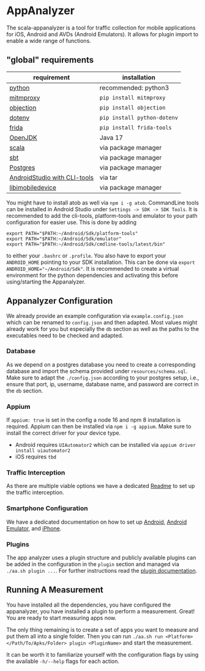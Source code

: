 # AppAnalyzer

The scala-appanalyzer is a tool for traffic collection for mobile applications
for iOS, Android and AVDs (Android Emulators). It allows for plugin import
to enable a wide range of functions.

## "global" requirements

| requirement                                                          | installation                    |
|----------------------------------------------------------------------|---------------------------------|
| [python](https://www.python.org/)                                    | recommended: python3            |
| [mitmproxy](https://mitmproxy.org/)                                  | ```pip install mitmproxy```     |
| [objection](https://github.com/sensepost/objection)                  | ```pip install objection```     |
| [dotenv](https://pypi.org/project/python-dotenv/)                    | ```pip install python-dotenv``` |
| [frida](https://frida.re/)                                           | ```pip install frida-tools```   |
| [OpenJDK](https://openjdk.org/)                                      | Java 17                         |
| [scala](https://www.scala-lang.org/)                                 | via package manager             |
| [sbt](https://www.scala-sbt.org/download.html)                       | via package manager             |
| [Postgres](https://www.postgresql.org/)                              | via package manager             |
| [AndroidStudio with CLI-tools](https://developer.android.com/studio) | via tar                         |
| [libimobiledevice](https://libimobiledevice.org/)                    | via package manager             |

You might have to install atob as well via ```npm i -g atob```.
CommandLine tools can be installed in Android Studio under ```Settings -> SDK -> SDK Tools```.
It is recommended to add the cli-tools, platform-tools and emulator to your path configuration for easier use.
This is done by adding
```
export PATH="$PATH:~/Android/Sdk/platform-tools"
export PATH="$PATH:~/Android/Sdk/emulator"
export PATH="$PATH:~/Android/Sdk/cmdline-tools/latest/bin"
```
to either your ```.bashrc``` or ```.profile```.
You also have to export your ```ANDROID_HOME``` pointing to your SDK installation.
This can be done via ```export ANDROID_HOME="~/Android/Sdk"```.
It is recommended to create a virtual environment for the python dependencies and activating 
this before using/starting the Appanalyzer.

## Appanalyzer Configuration

We already provide an example configuration via `example.config.json` which can be renamed to `config.json` and then
adapted. Most values might already work for you but especially the `db` section as well as the paths to the executables
need to be checked and adapted.

### Database 

As we depend on a postgres database you need to create a corresponding database and import the schema 
provided under ```resources/schema.sql```. Make sure to adapt the `./config.json` according to your postgres setup,
i.e., ensure that port, ip, username, database name, and password are correct in the `db` section.

### Appium

If ```appium: true``` is set in the config a node 16 and npm 8 installation is required.
Appium can then be installed via ```npm i -g appium```.
Make sure to install the correct driver for your device type.
- Android requires ```UIAutomator2``` which can be installed via ```appium driver install uiautomator2```
- iOS requires `tbd`

### Traffic Interception

As there are multiple viable options we have a dedicated [Readme](./TRAFFIC_INTERCEPTION.md) to set up the traffic 
interception.

### Smartphone Configuration

We have a dedicated documentation on how to set up [Android](/ANDROID.md), [Android Emulator](./ANDROID_EMULATOR.md), and 
[iPhone](./IPHONE.md).

### Plugins

The app analyzer uses a plugin structure and publicly available plugins can be added in the configuration in the `plugin`
section and managed via `./aa.sh plugin ...`. For further instructions read the [plugin documentation](./PLUGIN.md).


## Running A Measurement

You have installed all the dependencies, you have configured the appanalyzer, you have installed a plugin to perform a
measurement. Great! You are ready to start measuring apps now.

The only thing remaining is to create a set of apps you want to measure and put them all into a single folder.
Then you can run `./aa.sh run <Platform> </Path/To/Apks/Folder> plugin <PluginName>` and start the measurement.

It can be worth it to familiarize yourself with the configuration flags by using the available `-h/--help` flags for
each action.

